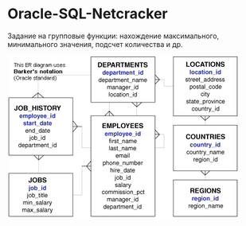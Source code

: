 # Oracle-SQL-Netcracker

Задание на групповые функции: нахождение максимального, минимального значения, подсчет количества и др.

![alt text](https://raw.githubusercontent.com/AsyaEvloeva/Oracle-SQL-Netcracker/master/schema.gif)
